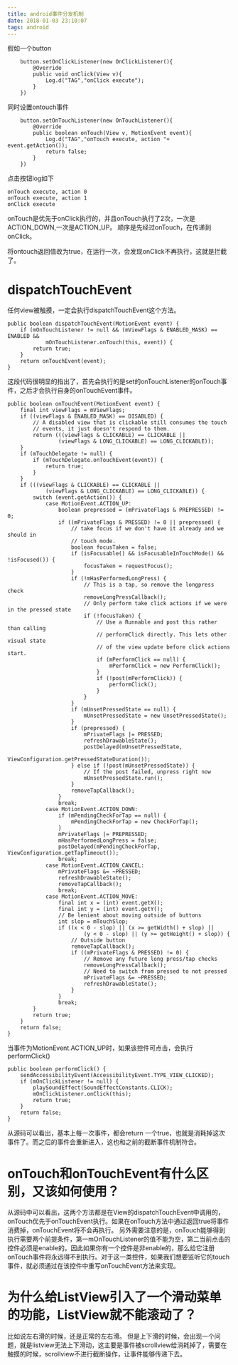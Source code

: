 ```yaml
---
title: android事件分发机制
date: 2018-01-03 23:10:07
tags: android
---
```


假如一个button
```
	button.setOnClickListener(new OnClickListener(){
		@Override
		public void onClick(View v){
			Log.d("TAG","onClick execute");
		}
	})
```

同时设置ontouch事件

```
	button.setOnTouchListener(new OnTouchListener(){
		@Override
		public boolean onTouch(View v, MotionEvent event){
			Log.d("TAG","onTouch execute, action "+ event.getAction());
			return false;
		}
	})
```

点击按钮log如下
```
onTouch execute, action 0
onTouch execute, action 1
onClick execute
```

onTouch是优先于onClick执行的，并且onTouch执行了2次，一次是ACTION_DOWN,一次是ACTION_UP。
顺序是先经过onTouch，在传递到onClick。

将ontouch返回值改为true，在运行一次，会发现onClick不再执行，这就是拦截了。

# dispatchTouchEvent

任何view被触摸，一定会执行dispatchTouchEvent这个方法。

```
public boolean dispatchTouchEvent(MotionEvent event) {  
    if (mOnTouchListener != null && (mViewFlags & ENABLED_MASK) == ENABLED &&  
            mOnTouchListener.onTouch(this, event)) {  
        return true;  
    }  
    return onTouchEvent(event);  
}  
```

这段代码很明显的指出了，首先会执行的是set的onTouchListener的onTouch事件，之后才会执行自身的onTouchEvent事件。

```
public boolean onTouchEvent(MotionEvent event) {  
    final int viewFlags = mViewFlags;  
    if ((viewFlags & ENABLED_MASK) == DISABLED) {  
        // A disabled view that is clickable still consumes the touch  
        // events, it just doesn't respond to them.  
        return (((viewFlags & CLICKABLE) == CLICKABLE ||  
                (viewFlags & LONG_CLICKABLE) == LONG_CLICKABLE));  
    }  
    if (mTouchDelegate != null) {  
        if (mTouchDelegate.onTouchEvent(event)) {  
            return true;  
        }  
    }  
    if (((viewFlags & CLICKABLE) == CLICKABLE ||  
            (viewFlags & LONG_CLICKABLE) == LONG_CLICKABLE)) {  
        switch (event.getAction()) {  
            case MotionEvent.ACTION_UP:  
                boolean prepressed = (mPrivateFlags & PREPRESSED) != 0;  
                if ((mPrivateFlags & PRESSED) != 0 || prepressed) {  
                    // take focus if we don't have it already and we should in  
                    // touch mode.  
                    boolean focusTaken = false;  
                    if (isFocusable() && isFocusableInTouchMode() && !isFocused()) {  
                        focusTaken = requestFocus();  
                    }  
                    if (!mHasPerformedLongPress) {  
                        // This is a tap, so remove the longpress check  
                        removeLongPressCallback();  
                        // Only perform take click actions if we were in the pressed state  
                        if (!focusTaken) {  
                            // Use a Runnable and post this rather than calling  
                            // performClick directly. This lets other visual state  
                            // of the view update before click actions start.  
                            if (mPerformClick == null) {  
                                mPerformClick = new PerformClick();  
                            }  
                            if (!post(mPerformClick)) {  
                                performClick();  
                            }  
                        }  
                    }  
                    if (mUnsetPressedState == null) {  
                        mUnsetPressedState = new UnsetPressedState();  
                    }  
                    if (prepressed) {  
                        mPrivateFlags |= PRESSED;  
                        refreshDrawableState();  
                        postDelayed(mUnsetPressedState,  
                                ViewConfiguration.getPressedStateDuration());  
                    } else if (!post(mUnsetPressedState)) {  
                        // If the post failed, unpress right now  
                        mUnsetPressedState.run();  
                    }  
                    removeTapCallback();  
                }  
                break;  
            case MotionEvent.ACTION_DOWN:  
                if (mPendingCheckForTap == null) {  
                    mPendingCheckForTap = new CheckForTap();  
                }  
                mPrivateFlags |= PREPRESSED;  
                mHasPerformedLongPress = false;  
                postDelayed(mPendingCheckForTap, ViewConfiguration.getTapTimeout());  
                break;  
            case MotionEvent.ACTION_CANCEL:  
                mPrivateFlags &= ~PRESSED;  
                refreshDrawableState();  
                removeTapCallback();  
                break;  
            case MotionEvent.ACTION_MOVE:  
                final int x = (int) event.getX();  
                final int y = (int) event.getY();  
                // Be lenient about moving outside of buttons  
                int slop = mTouchSlop;  
                if ((x < 0 - slop) || (x >= getWidth() + slop) ||  
                        (y < 0 - slop) || (y >= getHeight() + slop)) {  
                    // Outside button  
                    removeTapCallback();  
                    if ((mPrivateFlags & PRESSED) != 0) {  
                        // Remove any future long press/tap checks  
                        removeLongPressCallback();  
                        // Need to switch from pressed to not pressed  
                        mPrivateFlags &= ~PRESSED;  
                        refreshDrawableState();  
                    }  
                }  
                break;  
        }  
        return true;  
    }  
    return false;  
}  
```

当事件为MotionEvent.ACTION_UP时，如果该控件可点击，会执行performClick()

```
public boolean performClick() {  
    sendAccessibilityEvent(AccessibilityEvent.TYPE_VIEW_CLICKED);  
    if (mOnClickListener != null) {  
        playSoundEffect(SoundEffectConstants.CLICK);  
        mOnClickListener.onClick(this);  
        return true;  
    }  
    return false;  
}
```

从源码可以看出，基本上每一次事件，都会return 一个true，也就是消耗掉这次事件了。而之后的事件会重新进入，这也和之前的截断事件机制符合。

# onTouch和onTouchEvent有什么区别，又该如何使用？

从源码中可以看出，这两个方法都是在View的dispatchTouchEvent中调用的，onTouch优先于onTouchEvent执行。如果在onTouch方法中通过返回true将事件消费掉，onTouchEvent将不会再执行。
另外需要注意的是，onTouch能够得到执行需要两个前提条件，第一mOnTouchListener的值不能为空，第二当前点击的控件必须是enable的。因此如果你有一个控件是非enable的，那么给它注册onTouch事件将永远得不到执行。对于这一类控件，如果我们想要监听它的touch事件，就必须通过在该控件中重写onTouchEvent方法来实现。

# 为什么给ListView引入了一个滑动菜单的功能，ListView就不能滚动了？
比如说左右滑的时候，还是正常的左右滑。
但是上下滑的时候，会出现一个问题，就是listview无法上下滑动，这主要是事件被scrollview给消耗掉了，需要在触摸的时候，scrollview不进行截断操作，让事件能够传递下去。